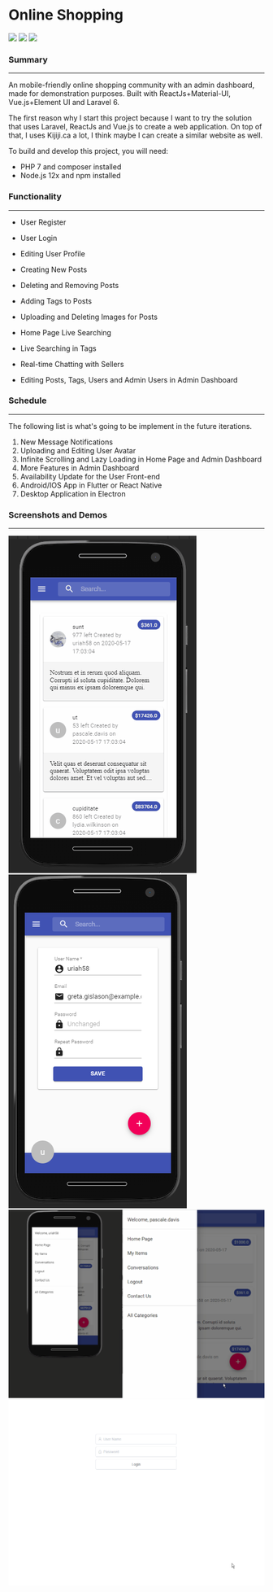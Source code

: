 # Online Shopping
![](https://github.com/andywang0625/OnlineShopping/workflows/React%20Frontend%20CI/badge.svg)
![](https://github.com/andywang0625/OnlineShopping/workflows/VueJs%20Dashboard%20CI/badge.svg)
![](https://github.com/andywang0625/OnlineShopping/workflows/Laravel/badge.svg)
### Summary

-------------------------------------------------

An mobile-friendly online shopping community with an admin dashboard, made for demonstration purposes. Built with ReactJs+Material-UI, Vue.js+Element UI and Laravel 6.

The first reason why I start this project because I want to try the solution that uses Laravel, ReactJs and Vue.js to create a web application. On top of that, I uses Kijiji.ca a lot, I think maybe I can create a similar website as well. 

To build and develop this project, you will need:

- PHP 7 and composer installed
- Node.js 12x and npm installed



### Functionality

----------------------------------

- User Register
- User Login
- Editing User Profile
- Creating New Posts
- Deleting and Removing Posts
- Adding Tags to Posts
- Uploading and Deleting Images for Posts
- Home Page Live Searching
- Live Searching in Tags
- Real-time Chatting with Sellers

- Editing Posts, Tags, Users and Admin Users in Admin Dashboard

### Schedule

------------------------------------------------

The following list is what's going to be implement in the future iterations.

1. New Message Notifications
2. Uploading and Editing User Avatar
3. Infinite Scrolling and Lazy Loading in Home Page and Admin Dashboard
2. More Features in Admin Dashboard
3. Availability Update for the User Front-end
2. Android/IOS App in Flutter or React Native
3. Desktop Application in Electron


### Screenshots and Demos

---------------------------------------

![Demo of Front-end Interface](https://github.com/andywang0625/OnlineShopping/blob/master/preview/demo1.gif?raw=true)
![Demo of User Profile](https://github.com/andywang0625/OnlineShopping/blob/master/preview/useredit.png?raw=true)
![Demo of Chatting](https://github.com/andywang0625/OnlineShopping/blob/master/preview/demo3.gif?raw=true)
![Demo of Admin Dashboard](https://github.com/andywang0625/OnlineShopping/blob/master/preview/demo2.gif?raw=true)
